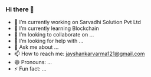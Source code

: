 ### Hi there 👋



- 🔭 I’m currently working on Sarvadhi Solution Pvt Ltd
- 🌱 I’m currently learning Blockchain
- 👯 I’m looking to collaborate on ...
- 🤔 I’m looking for help with ...
- 💬 Ask me about ...
- 📫 How to reach me: jayshankarvarma121@gmail.com
- 😄 Pronouns: ...
- ⚡ Fun fact: ...
